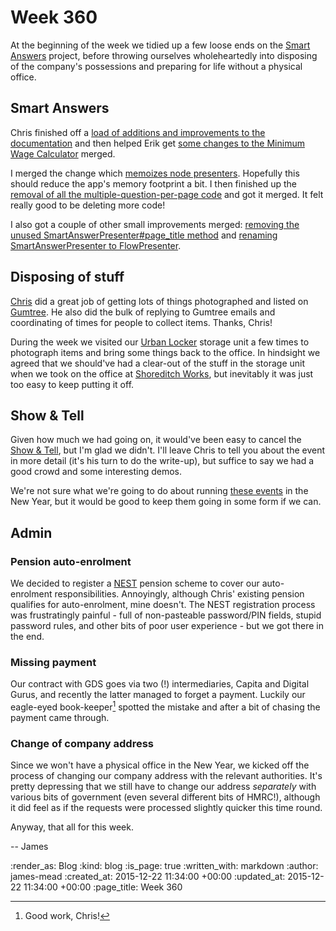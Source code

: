 Week 360
========

At the beginning of the week we tidied up a few loose ends on the [Smart Answers][] project, before throwing ourselves wholeheartedly into disposing of the company's possessions and preparing for life without a physical office.

## Smart Answers

Chris finished off a [load of additions and improvements to the documentation][pr-2169] and then helped Erik get [some changes to the Minimum Wage Calculator][pr-2161] merged.

I merged the change which [memoizes node presenters][pr-2172]. Hopefully this should reduce the app's memory footprint a bit. I then finished up the [removal of all the multiple-question-per-page code][pr-2181] and got it merged. It felt really good to be deleting more code!

I also got a couple of other small improvements merged: [removing the unused SmartAnswerPresenter#page_title method][pr-2180] and [renaming SmartAnswerPresenter to FlowPresenter][pr-2179].

## Disposing of stuff

[Chris][chris] did a great job of getting lots of things photographed and listed on [Gumtree][]. He also did the bulk of replying to Gumtree emails and coordinating of times for people to collect items. Thanks, Chris!

During the week we visited our [Urban Locker][] storage unit a few times to photograph items and bring some things back to the office. In hindsight we agreed that we should've had a clear-out of the stuff in the storage unit when we took on the office at [Shoreditch Works][], but inevitably it was just too easy to keep putting it off.

## Show & Tell

Given how much we had going on, it would've been easy to cancel the [Show & Tell][show-and-tell-19-on-lanyrd], but I'm glad we didn't. I'll leave Chris to tell you about the event in more detail (it's his turn to do the write-up), but suffice to say we had a good crowd and some interesting demos.

We're not sure what we're going to do about running [these events][show-and-tell-events] in the New Year, but it would be good to keep them going in some form if we can.

## Admin

### Pension auto-enrolment

We decided to register a [NEST] pension scheme to cover our auto-enrolment responsibilities. Annoyingly, although Chris' existing pension qualifies for auto-enrolment, mine doesn't. The NEST registration process was frustratingly painful - full of non-pasteable password/PIN fields, stupid password rules, and other bits of poor user experience - but we got there in the end.

### Missing payment

Our contract with GDS goes via two (!) intermediaries, Capita and Digital Gurus, and recently the latter managed to forget a payment. Luckily our eagle-eyed book-keeper[^1] spotted the mistake and after a bit of chasing the payment came through.

### Change of company address

Since we won't have a physical office in the New Year, we kicked off the process of changing our company address with the relevant authorities. It's pretty depressing that we still have to change our address *separately* with various bits of government (even several different bits of HMRC!), although it did feel as if the requests were processed slightly quicker this time round.

Anyway, that all for this week.

-- James

[^1]: Good work, Chris!

[Smart Answers]: https://github.com/alphagov/smart-answers
[pr-2169]: https://github.com/alphagov/smart-answers/pull/2169
[pr-2161]: https://github.com/alphagov/smart-answers/pull/2161
[pr-2181]: https://github.com/alphagov/smart-answers/pull/2181
[pr-2172]: https://github.com/alphagov/smart-answers/pull/2172
[pr-2179]: https://github.com/alphagov/smart-answers/pull/2179
[pr-2180]: https://github.com/alphagov/smart-answers/pull/2180
[chris]: /chris-roos
[Gumtree]: https://www.gumtree.com/
[Urban Locker]: http://www.urbanlocker.co.uk/
[Shoreditch Works]: http://shoreditchworks.com/
[show-and-tell-19-on-lanyrd]: http://lanyrd.com/2015/gfr-show-and-tell-december/
[show-and-tell-events]: /show-and-tell-events
[NEST]: https://www.nestpensions.org.uk

:render_as: Blog
:kind: blog
:is_page: true
:written_with: markdown
:author: james-mead
:created_at: 2015-12-22 11:34:00 +00:00
:updated_at: 2015-12-22 11:34:00 +00:00
:page_title: Week 360

